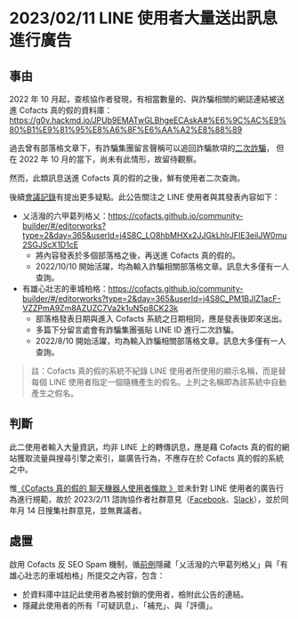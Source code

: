 # 2023/02/11 LINE 使用者大量送出訊息進行廣告

## 事由

2022 年 10 月起，查核協作者發現，有相當數量的、與詐騙相關的網誌連結被送進 Cofacts 真的假的資料庫：
https://g0v.hackmd.io/JPUb9EMATwGLBhgeECAskA#%E6%9C%AC%E9%80%B1%E9%81%95%E8%A6%8F%E6%AA%A2%E8%88%89

過去曾有部落格文章下，有詐騙集團留言聲稱可以追回詐騙款項的[二次詐騙](https://getdr.com/%E4%BD%A0%E6%9C%89%E8%81%BD%E9%81%8E%E3%80%8C%E4%BA%8C%E6%AC%A1%E8%A9%90%E9%A8%99%E3%80%8D%E5%97%8E%EF%BC%9F%E6%83%B3%E8%A6%81%E8%BF%BD%E5%9B%9E%E8%A2%AB%E9%A8%99%E7%9A%84%E9%8C%A2%E4%B9%9F%E5%88%A5/)，
但在 2022 年 10 月的當下，尚未有此情形，故留待觀察。

然而，此類訊息送進 Cofacts 真的假的之後，鮮有使用者二次查詢。

後續[會議記錄](https://g0v.hackmd.io/G8JKqoW6T-SpCa704awGsw#CIB-%E8%99%95%E7%90%86)有提出更多疑點。此公告關注之 LINE 使用者與其發表內容如下：
- 乂活潑的六甲葛列格乂：https://cofacts.github.io/community-builder/#/editorworks?type=2&day=365&userId=j4S8C_LO8hbMHXx2JJGkLhlrJFIE3eilJW0mu2SGJScX1D1cE
    - 將內容發表於多個部落格之後，再送進 Cofacts 真的假的。
    - 2022/10/10 開始活躍，均為輸入詐騙相關部落格文章。訊息大多僅有一人查詢。
- 有雄心壯志的車城柏格：https://cofacts.github.io/community-builder/#/editorworks?type=2&day=365&userId=j4S8C_PM1BJIZ1acF-VZZPmA9Zm8AZUZC7Va2k1uN5p8CK23k
    - 部落格發表日期與進入 Cofacts 系統之日期相同，應是發表後即來送出。
    - 多篇下分留言處會有詐騙集團張貼 LINE ID 進行二次詐騙。
    - 2022/8/10 開始活躍，均為輸入詐騙相關部落格文章。訊息大多僅有一人查詢。

> 註：Cofacts 真的假的系統不紀錄 LINE 使用者所使用的顯示名稱，而是替每個 LINE 使用者指定一個隨機產生的假名。上列之名稱即為該系統中自動產生之假名。

## 判斷

此二使用者輸入大量資訊，均非 LINE 上的轉傳訊息，應是藉 Cofacts 真的假的網站獲取流量與搜尋引擎之索引，屬廣告行為，不應存在於 Cofacts 真的假的系統之中。

惟[《Cofacts 真的假的 聊天機器人使用者條款
》](https://github.com/cofacts/rumors-line-bot/blob/master/LEGAL.md)並未針對 LINE 使用者的廣告行為進行規範，故於 2023/2/11 諮詢協作者社群意見（[Facebook](https://www.facebook.com/groups/cofacts/posts/3503763443188793)、[Slack](https://g0v-slack-archive.g0v.ronny.tw/index/channel/C2PPMRQGP/2023-02#ts-1676099658.869559)），並於同年月 14 日搜集社群意見，並無異議者。

## 處置

啟用 Cofacts 反 SEO Spam 機制，循[前例](https://github.com/cofacts/takedowns/blob/master/2021/1125-2nd-spam.md)隱藏「乂活潑的六甲葛列格乂」與「有雄心壯志的車城柏格」所提交之內容，包含：

- 於資料庫中註記此使用者為被封鎖的使用者，檢附此公告的連結。
- 隱藏此使用者的所有「可疑訊息」、「補充」、與「評價」。


